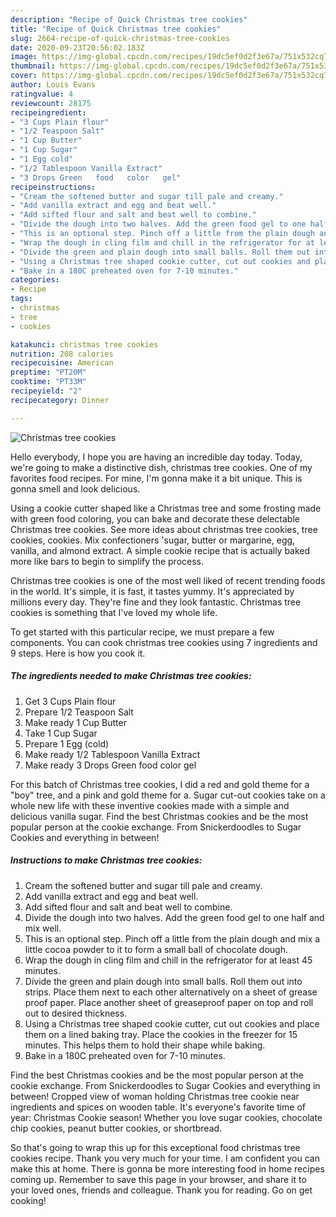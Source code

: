 ```yaml
---
description: "Recipe of Quick Christmas tree cookies"
title: "Recipe of Quick Christmas tree cookies"
slug: 2664-recipe-of-quick-christmas-tree-cookies
date: 2020-09-23T20:56:02.183Z
image: https://img-global.cpcdn.com/recipes/19dc5ef0d2f3e67a/751x532cq70/christmas-tree-cookies-recipe-main-photo.jpg
thumbnail: https://img-global.cpcdn.com/recipes/19dc5ef0d2f3e67a/751x532cq70/christmas-tree-cookies-recipe-main-photo.jpg
cover: https://img-global.cpcdn.com/recipes/19dc5ef0d2f3e67a/751x532cq70/christmas-tree-cookies-recipe-main-photo.jpg
author: Louis Evans
ratingvalue: 4
reviewcount: 28175
recipeingredient:
- "3 Cups Plain flour"
- "1/2 Teaspoon Salt"
- "1 Cup Butter"
- "1 Cup Sugar"
- "1 Egg cold"
- "1/2 Tablespoon Vanilla Extract"
- "3 Drops Green   food   color   gel"
recipeinstructions:
- "Cream the softened butter and sugar till pale and creamy."
- "Add vanilla extract and egg and beat well."
- "Add sifted flour and salt and beat well to combine."
- "Divide the dough into two halves. Add the green food gel to one half and mix well."
- "This is an optional step. Pinch off a little from the plain dough and mix a little cocoa powder to it to form a small ball of chocolate dough."
- "Wrap the dough in cling film and chill in the refrigerator for at least 45 minutes."
- "Divide the green and plain dough into small balls. Roll them out into strips. Place them next to each other alternatively on a sheet of grease proof paper. Place another sheet of greaseproof paper on top and roll out to desired thickness."
- "Using a Christmas tree shaped cookie cutter, cut out cookies and place them on a lined baking tray. Place the cookies in the freezer for 15 minutes. This helps them to hold their shape while baking."
- "Bake in a 180C preheated oven for 7-10 minutes."
categories:
- Recipe
tags:
- christmas
- tree
- cookies

katakunci: christmas tree cookies 
nutrition: 208 calories
recipecuisine: American
preptime: "PT20M"
cooktime: "PT33M"
recipeyield: "2"
recipecategory: Dinner

---
```



![Christmas tree cookies](https://img-global.cpcdn.com/recipes/19dc5ef0d2f3e67a/751x532cq70/christmas-tree-cookies-recipe-main-photo.jpg)

Hello everybody, I hope you are having an incredible day today. Today, we're going to make a distinctive dish, christmas tree cookies. One of my favorites food recipes. For mine, I'm gonna make it a bit unique. This is gonna smell and look delicious.

Using a cookie cutter shaped like a Christmas tree and some frosting made with green food coloring, you can bake and decorate these delectable Christmas tree cookies. See more ideas about christmas tree cookies, tree cookies, cookies. Mix confectioners &#39;sugar, butter or margarine, egg, vanilla, and almond extract. A simple cookie recipe that is actually baked more like bars to begin to simplify the process.

Christmas tree cookies is one of the most well liked of recent trending foods in the world. It's simple, it is fast, it tastes yummy. It's appreciated by millions every day. They're fine and they look fantastic. Christmas tree cookies is something that I've loved my whole life.


To get started with this particular recipe, we must prepare a few components. You can cook christmas tree cookies using 7 ingredients and 9 steps. Here is how you cook it.

<!--inarticleads1-->

##### The ingredients needed to make Christmas tree cookies:

1. Get 3 Cups Plain flour
1. Prepare 1/2 Teaspoon Salt
1. Make ready 1 Cup Butter
1. Take 1 Cup Sugar
1. Prepare 1 Egg (cold)
1. Make ready 1/2 Tablespoon Vanilla Extract
1. Make ready 3 Drops Green   food   color   gel


For this batch of Christmas tree cookies, I did a red and gold theme for a &#34;boy&#34; tree, and a pink and gold theme for a. Sugar cut-out cookies take on a whole new life with these inventive cookies made with a simple and delicious vanilla sugar. Find the best Christmas cookies and be the most popular person at the cookie exchange. From Snickerdoodles to Sugar Cookies and everything in between! 

<!--inarticleads2-->

##### Instructions to make Christmas tree cookies:

1. Cream the softened butter and sugar till pale and creamy.
1. Add vanilla extract and egg and beat well.
1. Add sifted flour and salt and beat well to combine.
1. Divide the dough into two halves. Add the green food gel to one half and mix well.
1. This is an optional step. Pinch off a little from the plain dough and mix a little cocoa powder to it to form a small ball of chocolate dough.
1. Wrap the dough in cling film and chill in the refrigerator for at least 45 minutes.
1. Divide the green and plain dough into small balls. Roll them out into strips. Place them next to each other alternatively on a sheet of grease proof paper. Place another sheet of greaseproof paper on top and roll out to desired thickness.
1. Using a Christmas tree shaped cookie cutter, cut out cookies and place them on a lined baking tray. Place the cookies in the freezer for 15 minutes. This helps them to hold their shape while baking.
1. Bake in a 180C preheated oven for 7-10 minutes.


Find the best Christmas cookies and be the most popular person at the cookie exchange. From Snickerdoodles to Sugar Cookies and everything in between! Cropped view of woman holding Christmas tree cookie near ingredients and spices on wooden table. It&#39;s everyone&#39;s favorite time of year: Christmas Cookie season! Whether you love sugar cookies, chocolate chip cookies, peanut butter cookies, or shortbread. 

So that's going to wrap this up for this exceptional food christmas tree cookies recipe. Thank you very much for your time. I am confident you can make this at home. There is gonna be more interesting food in home recipes coming up. Remember to save this page in your browser, and share it to your loved ones, friends and colleague. Thank you for reading. Go on get cooking!
